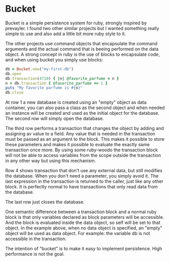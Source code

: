 Bucket
======

Bucket is a simple persistence system for ruby, strongly inspired by prevayler. I found two other
similar projects but I wanted something really simple to use and also add a little bit more ruby
style to it.

The other projects use command objects that encapsulate the command arguments and the actual
command that is beeing performed on the data object. A strong concept in ruby is the use of blocks
to encapsulate code, and when using bucket you simply use blocks:

```ruby
db = Bucket.new("my-first-db")
db.open
db.transaction(4710) { |n| @favorite_parfume = n }
n = db.transaction { @favorite_parfume += 1 }
puts "My favorite parfume is #{n}"
db.close
```

At row 1 a new database is created using an "empty" object as data container, you can also pass 
a class as the second object and when needed an instance will be created and used as the initial
object for the database. The second row will simply open the database.

The third row performs a transaction that changes the object by adding and assigning av value to 
a field. Any value that is needed in the transaction must be passed as an argument to the block.
This makes it possible to store these parameters and makes it possible to evaluate the exactly
same transaction once more. By using some ruby-woodo the transaction block will not be able to
access variables from the scope outside the transaction in any other way but using this mechanism.

Row 4 shows transaction that don't use any external data, but still modifies the database. When you 
don't need a parameter, you simply avoid it. The last expression in the transaction is returned 
to the caller, just like any other block. It is perfectly normal to have transactions that only
read data from the database.

The last row just closes the database.

One semantic difference between a transaction block and a normal ruby block is that only variables declared as block parameters will be accessible. And the block is evaluated inside the data object, so self will be set to that object. In the example above, when no data object is specified, an "empty" object will be used as data object. For example: the variable db is not accessible in the transaction.

The intention of "bucket" is to make it easy to implement persistence. High performance is not the goal.
